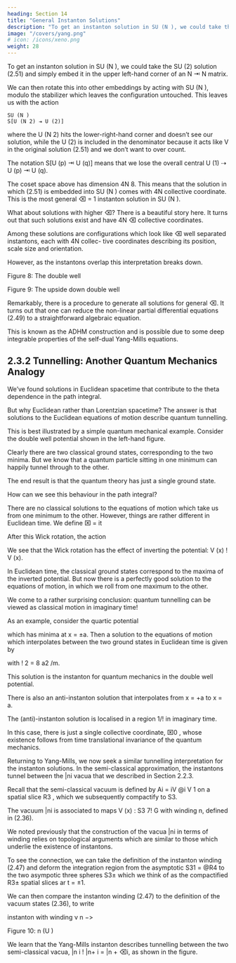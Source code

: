 ```yaml
---
heading: Section 14
title: "General Instanton Solutions"
description: "To get an instanton solution in SU (N ), we could take the SU (2) solution"
image: "/covers/yang.png"
# icon: /icons/xeno.png
weight: 28
---
```



To get an instanton solution in SU (N ), we could take the SU (2) solution (2.51) and simply embed it in the upper left-hand corner of an N ⇥ N matrix. 

We can then rotate this into other embeddings by acting with SU (N ), modulo the stabilizer which leaves
the configuration untouched. This leaves us with the action

```
SU (N )
S[U (N 2) ⇥ U (2)]
```

where the U (N 2) hits the lower-right-hand corner and doesn’t see our solution, while the U (2) is included in the denominator because it acts like V in the original solution (2.51) and we don’t want to over count. 

The notation S[U (p) ⇥ U (q)] means that we lose the overall central U (1) ⇢ U (p) ⇥ U (q). 

The coset space above has dimension 4N 8. This means that the solution in which (2.51) is embedded into SU (N ) comes with 4N collective coordinate. This is the most general ⌫ = 1 instanton solution in SU (N ).

What about solutions with higher ⌫? There is a beautiful story here. It turns out that such solutions exist and have 4N ⌫ collective coordinates. 

Among these solutions are configurations which look like ⌫ well separated instantons, each with 4N collec-
tive coordinates describing its position, scale size and orientation. 

However, as the instantons overlap this interpretation breaks down.

<!-- – 55 –V(x)
V(x)
x
x -->

Figure 8: The double well

Figure 9: The upside down double well

Remarkably, there is a procedure to generate all solutions for general ⌫. It turns out that one can reduce the non-linear partial differential equations (2.49) to a straightforward algebraic equation. 

This is known as the ADHM construction and is possible due to some deep integrable properties of the self-dual Yang-Mills equations. 

<!-- You can read more about this construction (from the perspective of D-branes and string theory) in
the lectures on Solitons. -->

## 2.3.2 Tunnelling: Another Quantum Mechanics Analogy

We’ve found solutions in Euclidean spacetime that contribute to the theta dependence in the path integral. 

But why Euclidean rather than Lorentzian spacetime? The answer is that solutions to the Euclidean equations of motion describe quantum tunnelling.

This is best illustrated by a simple quantum mechanical example. Consider the double well potential shown in the left-hand figure. 

Clearly there are two classical ground states, corresponding to the two minima. But we know that a quantum particle sitting in one minimum can happily tunnel through to the other. 

The end result is that the quantum theory has just a single ground state. 

How can we see this behaviour in the path integral? 

There are no classical solutions to the equations of motion which take us from one minimum to the other. However, things are rather different in Euclidean time. We define ⌧ = it

After this Wick rotation, the action

<!-- ✓ ◆2
Z
m dx
S[x(t)] = dt
2 dt
V (x)
turns into the Euclidean action
SE [x(⌧ )] =
iS =
Z
m
d⌧
2
– 56 –
✓
dx
d⌧
◆2
+ V (x) -->

We see that the Wick rotation has the effect of inverting the potential: V (x) ! V (x).

In Euclidean time, the classical ground states correspond to the maxima of the inverted potential. But now there is a perfectly good solution to the equations of motion, in which we roll from one maximum to the other. 

We come to a rather surprising conclusion: quantum tunnelling can be viewed as classical motion in imaginary time! 

As an example, consider the quartic potential

<!-- V (x) = (x2
a2 ) 2
(2.52) -->

which has minima at x = ±a. Then a solution to the equations of motion which interpolates between the two ground states in Euclidean time is given by

<!-- ⇣!
⌘
x̄(⌧ ) = a tanh
(⌧ ⌧0 )
(2.53)
2 -->
with ! 2 = 8 a2 /m. 

This solution is the instanton for quantum mechanics in the double well potential. 

There is also an anti-instanton solution that interpolates from x = +a to x = a. 

The (anti)-instanton solution is localised in a region 1/! in imaginary time.

In this case, there is just a single collective coordinate, ⌧0 , whose existence follows from time translational invariance of the quantum mechanics.

Returning to Yang-Mills, we now seek a similar tunnelling interpretation for the instanton solutions. In the semi-classical approximation, the instantons tunnel between the |ni vacua that we described in Section 2.2.3. 

Recall that the semi-classical vacuum is defined by Ai = iV @i V 1 on a spatial slice R3 , which we subsequently compactify to S3. 

The vacuum |ni is associated to maps V (x) : S3 7! G with winding n, defined in (2.36).

We noted previously that the construction of the vacua |ni in terms of winding relies on topological arguments which are similar to those which underlie the existence of instantons. 

To see the connection, we can take the definition of the instanton winding (2.47) and deform the integration region from the asymptotic S31 = @R4 to the two asympotic three spheres S3± which we think of as the compactified R3± spatial slices ar t = ±1. 

We can then compare the instanton winding (2.47) to the definition of the vacuum states (2.36), to write

<!-- ⌫(U ) = n+ (U )
n+> -->

instanton with winding ν
n −>

Figure 10:
n (U )

We learn that the Yang-Mills instanton describes tunnelling between the two semi-classical vacua, |n i ! |n+ i = |n + ⌫i, as shown in the figure.
